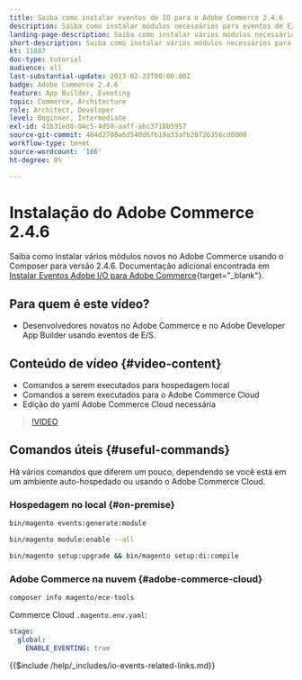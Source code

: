 ```yaml
---
title: Saiba como instalar eventos de IO para o Adobe Commerce 2.4.6
description: Saiba como instalar módulos necessários para eventos de E/S no Adobe Commerce 2.4.6 para uso no Adobe Developer App Builder
landing-page-description: Saiba como instalar vários módulos necessários para o Adobe Commerce 2.4.6.
short-description: Saiba como instalar vários módulos necessários para o Adobe Commerce 2.4.6.
kt: 11887
doc-type: tutorial
audience: all
last-substantial-update: 2023-02-22T00:00:00Z
badge: Adobe Commerce 2.4.6
feature: App Builder, Eventing
topic: Commerce, Architecture
role: Architect, Developer
level: Beginner, Intermediate
exl-id: 41b31ed8-04c5-4d50-aaff-abc3718b5957
source-git-commit: 404d2708a6d540d6fb19a33afb20726356cd8000
workflow-type: tm+mt
source-wordcount: '166'
ht-degree: 0%

---
```


# Instalação do Adobe Commerce 2.4.6

Saiba como instalar vários módulos novos no Adobe Commerce usando o Composer para versão 2.4.6. Documentação adicional encontrada em [Instalar Eventos Adobe I/O para Adobe Commerce](https://developer.adobe.com/commerce/events/get-started/installation/){target="_blank"}.

## Para quem é este vídeo?

* Desenvolvedores novatos no Adobe Commerce e no Adobe Developer App Builder usando eventos de E/S.

## Conteúdo de vídeo {#video-content}

* Comandos a serem executados para hospedagem local
* Comandos a serem executados para o Adobe Commerce Cloud
* Edição do yaml Adobe Commerce Cloud necessária

>[!VIDEO](https://video.tv.adobe.com/v/3430640?quality=12&learn=on&captions=por_br)

## Comandos úteis {#useful-commands}

Há vários comandos que diferem um pouco, dependendo se você está em um ambiente auto-hospedado ou usando o Adobe Commerce Cloud.

### Hospedagem no local {#on-premise}

```bash
bin/magento events:generate:module

bin/magento module:enable --all

bin/magento setup:upgrade && bin/magento setup:di:compile
```

### Adobe Commerce na nuvem {#adobe-commerce-cloud}

```bash
composer info magento/ece-tools
```

Commerce Cloud `.magento.env.yaml`:

```yaml
stage:
  global:
    ENABLE_EVENTING: true
```

{{$include /help/_includes/io-events-related-links.md}}
